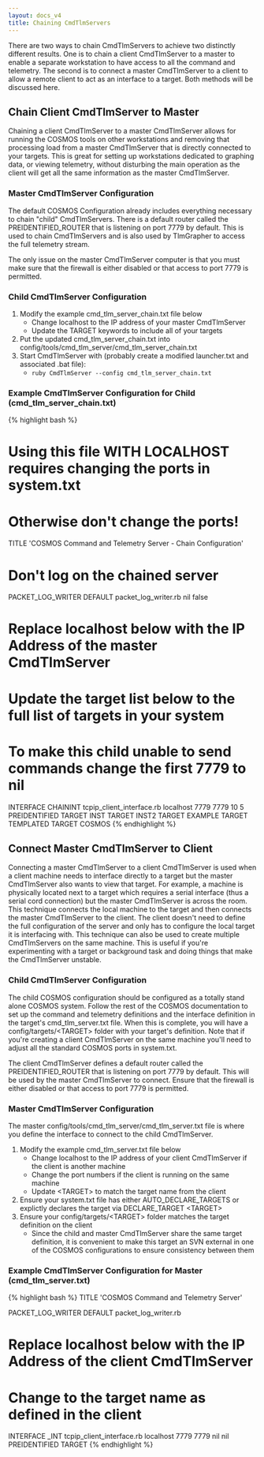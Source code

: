 ```yaml
---
layout: docs_v4
title: Chaining CmdTlmServers
---
```


There are two ways to chain CmdTlmServers to achieve two distinctly different results. One is to chain a client CmdTlmServer to a master to enable a separate workstation to have access to all the command and telemetry. The second is to connect a master CmdTlmServer to a client to allow a remote client to act as an interface to a target. Both methods will be discussed here.

## Chain Client CmdTlmServer to Master

Chaining a client CmdTlmServer to a master CmdTlmServer allows for running the COSMOS tools on other workstations and removing that processing load from a master CmdTlmServer that is directly connected to your targets. This is great for setting up workstations dedicated to graphing data, or viewing telemetry, without disturbing the main operation as the client will get all the same information as the master CmdTlmServer.

### Master CmdTlmServer Configuration

The default COSMOS Configuration already includes everything necessary to chain "child" CmdTlmServers. There is a default router called the PREIDENTIFIED_ROUTER that is listening on port 7779 by default. This is used to chain CmdTlmServers and is also used by TlmGrapher to access the full telemetry stream.

The only issue on the master CmdTlmServer computer is that you must make sure that the firewall is either disabled or that access to port 7779 is permitted.

### Child CmdTlmServer Configuration

1. Modify the example cmd_tlm_server_chain.txt file below
   - Change localhost to the IP address of your master CmdTlmServer
   - Update the TARGET keywords to include all of your targets
2. Put the updated cmd_tlm_server_chain.txt into config/tools/cmd_tlm_server/cmd_tlm_server_chain.txt
3. Start CmdTlmServer with (probably create a modified launcher.txt and associated .bat file):
   - `ruby CmdTlmServer --config cmd_tlm_server_chain.txt`

### Example CmdTlmServer Configuration for Child (cmd_tlm_server_chain.txt)

{% highlight bash %}

# Using this file WITH LOCALHOST requires changing the ports in system.txt

# Otherwise don't change the ports!

TITLE 'COSMOS Command and Telemetry Server - Chain Configuration'

# Don't log on the chained server

PACKET_LOG_WRITER DEFAULT packet_log_writer.rb nil false

# Replace localhost below with the IP Address of the master CmdTlmServer

# Update the target list below to the full list of targets in your system

# To make this child unable to send commands change the first 7779 to nil

INTERFACE CHAININT tcpip_client_interface.rb localhost 7779 7779 10 5 PREIDENTIFIED
TARGET INST
TARGET INST2
TARGET EXAMPLE
TARGET TEMPLATED
TARGET COSMOS
{% endhighlight %}

## Connect Master CmdTlmServer to Client

Connecting a master CmdTlmServer to a client CmdTlmServer is used when a client machine needs to interface directly to a target but the master CmdTlmServer also wants to view that target. For example, a machine is physically located next to a target which requires a serial interface (thus a serial cord connection) but the master CmdTlmServer is across the room. This technique connects the local machine to the target and then connects the master CmdTlmServer to the client. The client doesn't need to define the full configuration of the server and only has to configure the local target it is interfacing with. This technique can also be used to create multiple CmdTlmServers on the same machine. This is useful if you're experimenting with a target or background task and doing things that make the CmdTlmServer unstable.

### Child CmdTlmServer Configuration

The child COSMOS configuration should be configured as a totally stand alone COSMOS system. Follow the rest of the COSMOS documentation to set up the command and telemetry definitions and the interface definition in the target's cmd_tlm_server.txt file. When this is complete, you will have a config/targets/\<TARGET\> folder with your target's definition. Note that if you're creating a client CmdTlmServer on the same machine you'll need to adjust all the standard COSMOS ports in system.txt.

The client CmdTlmServer defines a default router called the PREIDENTIFIED_ROUTER that is listening on port 7779 by default. This will be used by the master CmdTlmServer to connect. Ensure that the firewall is either disabled or that access to port 7779 is permitted.

### Master CmdTlmServer Configuration

The master config/tools/cmd_tlm_server/cmd_tlm_server.txt file is where you define the interface to connect to the child CmdTlmServer.

1. Modify the example cmd_tlm_server.txt file below
   - Change localhost to the IP address of your client CmdTlmServer if the client is another machine
   - Change the port numbers if the client is running on the same machine
   - Update \<TARGET\> to match the target name from the client
2. Ensure your system.txt file has either AUTO_DECLARE_TARGETS or explictly declares the target via DECLARE_TARGET \<TARGET\>
3. Ensure your config/targets/\<TARGET\> folder matches the target definition on the client
   - Since the child and master CmdTlmServer share the same target definition, it is convenient to make this target an SVN external in one of the COSMOS configurations to ensure consistency between them

### Example CmdTlmServer Configuration for Master (cmd_tlm_server.txt)

{% highlight bash %}
TITLE 'COSMOS Command and Telemetry Server'

PACKET_LOG_WRITER DEFAULT packet_log_writer.rb

# Replace localhost below with the IP Address of the client CmdTlmServer

# Change <TARGET> to the target name as defined in the client

INTERFACE <TARGET>\_INT tcpip_client_interface.rb localhost 7779 7779 nil nil PREIDENTIFIED
TARGET <TARGET>
{% endhighlight %}
